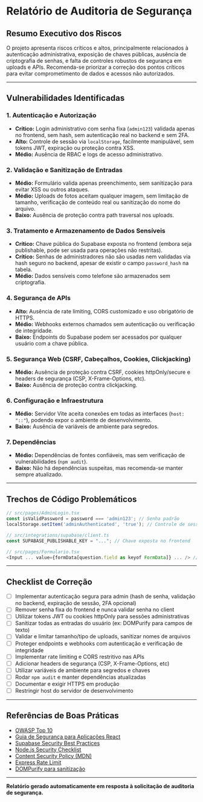 # Relatório de Auditoria de Segurança

## Resumo Executivo dos Riscos

O projeto apresenta riscos críticos e altos, principalmente relacionados à autenticação administrativa, exposição de chaves públicas, ausência de criptografia de senhas, e falta de controles robustos de segurança em uploads e APIs. Recomenda-se priorizar a correção dos pontos críticos para evitar comprometimento de dados e acessos não autorizados.

---

## Vulnerabilidades Identificadas

### 1. Autenticação e Autorização
- **Crítico:** Login administrativo com senha fixa (`admin123`) validada apenas no frontend, sem hash, sem autenticação real no backend e sem 2FA.
- **Alto:** Controle de sessão via `localStorage`, facilmente manipulável, sem tokens JWT, expiração ou proteção contra XSS.
- **Médio:** Ausência de RBAC e logs de acesso administrativo.

### 2. Validação e Sanitização de Entradas
- **Médio:** Formulário valida apenas preenchimento, sem sanitização para evitar XSS ou outros ataques.
- **Médio:** Uploads de fotos aceitam qualquer imagem, sem limitação de tamanho, verificação de conteúdo real ou sanitização do nome do arquivo.
- **Baixo:** Ausência de proteção contra path traversal nos uploads.

### 3. Tratamento e Armazenamento de Dados Sensíveis
- **Crítico:** Chave pública do Supabase exposta no frontend (embora seja publishable, pode ser usada para operações não restritas).
- **Crítico:** Senhas de administradores não são usadas nem validadas via hash seguro no backend, apesar de existir o campo `password_hash` na tabela.
- **Médio:** Dados sensíveis como telefone são armazenados sem criptografia.

### 4. Segurança de APIs
- **Alto:** Ausência de rate limiting, CORS customizado e uso obrigatório de HTTPS.
- **Médio:** Webhooks externos chamados sem autenticação ou verificação de integridade.
- **Baixo:** Endpoints do Supabase podem ser acessados por qualquer usuário com a chave pública.

### 5. Segurança Web (CSRF, Cabeçalhos, Cookies, Clickjacking)
- **Médio:** Ausência de proteção contra CSRF, cookies httpOnly/secure e headers de segurança (CSP, X-Frame-Options, etc).
- **Baixo:** Ausência de proteção contra clickjacking.

### 6. Configuração e Infraestrutura
- **Médio:** Servidor Vite aceita conexões em todas as interfaces (`host: "::"`), podendo expor o ambiente de desenvolvimento.
- **Baixo:** Ausência de variáveis de ambiente para segredos.

### 7. Dependências
- **Médio:** Dependências de fontes confiáveis, mas sem verificação de vulnerabilidades (`npm audit`).
- **Baixo:** Não há dependências suspeitas, mas recomenda-se manter sempre atualizado.

---

## Trechos de Código Problemáticos

```js
// src/pages/AdminLogin.tsx
const isValidPassword = password === 'admin123'; // Senha padrão
localStorage.setItem('adminAuthenticated', 'true'); // Controle de sessão frágil
```

```js
// src/integrations/supabase/client.ts
const SUPABASE_PUBLISHABLE_KEY = "..."; // Chave exposta no frontend
```

```js
// src/pages/Formulario.tsx
<Input ... value={formData[question.field as keyof FormData]} ... /> // Sem sanitização
```

---

## Checklist de Correção

- [ ] Implementar autenticação segura para admin (hash de senha, validação no backend, expiração de sessão, 2FA opcional)
- [ ] Remover senha fixa do frontend e nunca validar senha no client
- [ ] Utilizar tokens JWT ou cookies httpOnly para sessões administrativas
- [ ] Sanitizar todas as entradas do usuário (ex: DOMPurify para campos de texto)
- [ ] Validar e limitar tamanho/tipo de uploads, sanitizar nomes de arquivos
- [ ] Proteger endpoints e webhooks com autenticação e verificação de integridade
- [ ] Implementar rate limiting e CORS restritivo nas APIs
- [ ] Adicionar headers de segurança (CSP, X-Frame-Options, etc)
- [ ] Utilizar variáveis de ambiente para segredos e chaves
- [ ] Rodar `npm audit` e manter dependências atualizadas
- [ ] Documentar e exigir HTTPS em produção
- [ ] Restringir host do servidor de desenvolvimento

---

## Referências de Boas Práticas

- [OWASP Top 10](https://owasp.org/www-project-top-ten/)
- [Guia de Segurança para Aplicações React](https://react.dev/learn/security)
- [Supabase Security Best Practices](https://supabase.com/docs/guides/security)
- [Node.js Security Checklist](https://blog.risingstack.com/node-js-security-checklist/)
- [Content Security Policy (MDN)](https://developer.mozilla.org/pt-BR/docs/Web/HTTP/CSP)
- [Express Rate Limit](https://www.npmjs.com/package/express-rate-limit)
- [DOMPurify para sanitização](https://github.com/cure53/DOMPurify)

---

**Relatório gerado automaticamente em resposta à solicitação de auditoria de segurança.** 